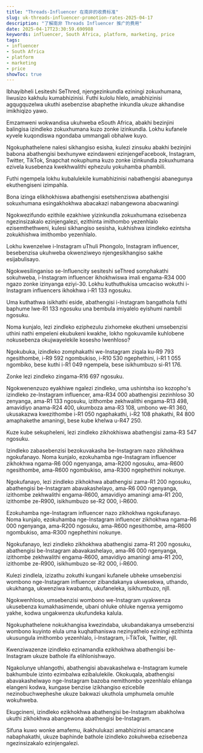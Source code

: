 ```yaml
---
title: "Threads-Influencer 在南非的收费标准"
slug: uk-threads-influencer-promotion-rates-2025-04-17
description: "了解南非 Threads Influencer 推广的费用"
date: 2025-04-17T23:30:59.690988
keywords: influencer, South Africa, platform, marketing, price
tags:
- influencer
- South Africa
- platform
- marketing
- price
showToc: true
---
```


Ibhayibheli Lesiteshi SeThred, njengezinkundla eziningi zokuxhumana, liwusizo kakhulu kumabhizinisi. Futhi kulolu hlelo, amabhizinisi agqugquzelwa ukuthi asebenzise abaphethe inkundla ukuze akhandise imikhiqizo yawo.

Emzamweni wokwandisa ukuhweba eSouth Africa, abakhi bezinjini balingisa izindleko zokuxhumana kuzo zonke izinkundla. Lokhu kufanele куvele kuqondiswa ngondaba ummangali obhalwe kuyo.

Ngokuphathelene nalesi sikhangiso esisha, kulezi zinsuku abakhi bezinjini babona abathengisi bexhunywe ezindaweni ezinjengeFacebook, Instagram, Twitter, TikTok, Snapchat nokuphuma kuzo zonke izinkundla zokuxhumana ezivela kusebenza kwekhwalithi ephezulu yokuhamba phambili.

Futhi ngempela lokhu kubalulekile kumabhizinisi nabathengisi abanegunya ekuthengiseni izimpahla.

Bona izinga elikhokhiswa abathengisi esetshenziswa abathengisi sokuxhumana esingakhokhwa abacakazi nabangewona abacwaningi

Ngokwezifundo ezithile ezakhiwe yizinkundla zokuxhumana ezisebenza ngezinsizakalo ezinjengalezi, ezithinta imithombo yezenhlalo ezisemthethweni, kulesi sikhangiso sesisha, kukhishwa izindleko ezintsha zokukhishwa imithombo yezenhlalo.

Lokhu kwenzelwe i-Instagram uThuli Phongolo, Instagram influencer, besebenzisa ukuhweba okwenziweyo njengesikhangiso sakhe esijabulisayo.

Ngokwesilinganiso se-Influencity sesiteshi seThred somphakathi sokuhweba, i-Instagram influencer ikhokhwiswa imali engama-R34 000 ngazo zonke izinyanga eziyi-30. Lokhu kuthuthukisa umcaciso wokuthi i-Instagram influencers ikhokhwa i-R1 133 ngosuku.

Uma kuthathwa isikhathi eside, abathengisi i-Instagram bangathola futhi baphume lwe-R1 133 ngosuku una bembula imiyalelo eyishumi nambili ngosuku.

Noma kunjalo, lezi zindleko eziphezulu zixhomeke ekutheni umsebenzisi uthini nathi empeleni ekubukeni kwakhe, lokho ngokuvamile kuhlobene nokusebenza okujwayelekile kosesho lwenhloso?

Ngokubuka, izindleko zomphakathi we-Instagram ziqala ku-R9 793 ngesithombe, i-R9 592 ngombukiso, i-R10 530 ngephethini, i-R1 1 055 ngombiko, bese kuthi i-R1 049 ngempela, bese isikhumbuzo si-R1 176.

Zonke lezi zindleko zingama-R16 697 ngosuku.

Ngokwenenzuzo eyakhiwe ngalezi zindleko, uma ushintsha iso kozopho's izindleko ze-Instagram influencer, ama-R34 000 abathengisi zezinhloso 30 zenyanga, ama-R1 133 ngosuku, izithombe zekhwalithi engama-R13 498, amavidiyo anama-R24 400, ukumboza ama-R3 108, umbono we-R1 360, ukusakazwa kwezithombe i-R1 050 ngaphakathi, i-R2 108 phakathi, R4 800 amaphakethe amaningi, bese kube khelwa u-R47 250.

Kuze kube sekupheleni, lezi zindleko zikhokhiswa abathengisi zama-R3 547 ngosuku.

Izindleko zabasebenzisi bezokuvakasha be-Instagram nazo zikhokhwa ngokufanayo. Noma kunjalo, ezokuhamba nge-Instagram influencer zikhokhwa ngama-R6 000 ngenyanga, ama-R200 ngosuku, ama-R600 ngesithombe, ama-R600 ngombukiso, ama-R300 ngephethini nokunye.

Ngokufanayo, lezi zindleko zikhokhwa abathengisi zama-R1 200 ngosuku, abathengisi be-Instagram abavakashelayo, ama-R6 000 ngenyanga, izithombe zekhwalithi engama-R600, amavidiyo amaningi ama-R1 200, izithombe ze-R900, isikhumbuzo se-R2 000, i-R600.

Ezokuhamba nge-Instagram influencer nazo zikhokhwa ngokufanayo. Noma kunjalo, ezokuhamba nge-Instagram influencer zikhokhwa ngama-R6 000 ngenyanga, ama-R200 ngosuku, ama-R600 ngesithombe, ama-R600 ngombukiso, ama-R300 ngephethini nokunye.

Ngokufanayo, lezi zindleko zikhokhwa abathengisi zama-R1 200 ngosuku, abathengisi be-Instagram abavakashelayo, ama-R6 000 ngenyanga, izithombe zekhwalithi engama-R600, amavidiyo amaningi ama-R1 200, izithombe ze-R900, isikhumbuzo se-R2 000, i-R600. 

Kulezi zindlela, izizathu zokuthi kungani kufanele ubheke umsebenzisi wombono nge-Instagram influencer zibandakanya ukwesekwa, uthando, ukukhanga, ukwenziwa kwabantu, ukufaneleka, isikhumbuzo, njll.

Ngokwenhloso, umsebenzisi wombono we-Instagram uyakwenza ukusebenza kumakhasimende, ubani ohluke ohluke ngenxa yemigomo yakhe, kodwa ungakwenza ukufundeka kalula.

Ngokuphathelene nokukhangisa kwezindaba, ukubandakanya umsebenzisi wombono kuyinto elula uma kuqhathaniswa nezinyathelo eziningi ezithinta ukusungula imithombo yezenhlalo, i-Instagram, i-TikTok, Twitter, njll.

Kwenziwazenze izindleko ezinamandla ezikhokhwa abathengisi be-Instagram ukuze bathole ifa elihlonishwayo.

Ngakolunye uhlangothi, abathengisi abavakashelwa e-Instagram kumele bakhumbule izinto ezimbalwa ezibalulekile. Okokuqala, abathengisi abavakashelwayo nge-Instagram bazoba nemithombo yezenhlalo ehlanga elangeni kodwa, kungase benzise izikhangiso ezicebile nezinobuchwepheshe ukuze bakwazi ukuthola umphumela omuhle wokuhweba.

Ekugcineni, izindleko ezikhokhwa abathengisi be-Instagram abakholwa ukuthi zikhokhwa abangewona abathengisi be-Instagram.

Sifuna kuwo wonke amafemu, ikakhulukazi amabhizinisi amancane nabaphakathi, ukuze baphinde bathole izindleko zokuhweba ezisebenza ngezinsizakalo ezinjengalezi.